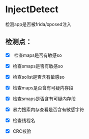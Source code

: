 # InjectDetect
检测app是否被frida/xposed注入

## 检测点：

- [x]  检查maps是否有敏感so
  
- [x] 检查smaps是否有敏感so
  
- [x] 检查solist是否含有敏感so
  
- [x] 检查maps是否含有可疑内存段
  
- [x] 检查smaps是否含有可疑内存段
  
- [x] 暴力搜索内存查看是否含有敏感字符
  
- [x] 检查线程名
  
- [x] CRC校验
